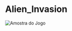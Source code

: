 # Alien_Invasion
 
![Amostra do Jogo](https://github.com/danielbaesso/Alien_Invasion/blob/main/alien_invasion.gif)

